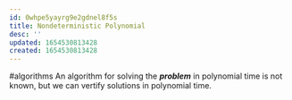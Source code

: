 ```yaml
---
id: 0whpe5yayrg9e2gdnel8f5s
title: Nondeterministic Polynomial
desc: ''
updated: 1654530813428
created: 1654530813428
---
```

#algorithms 
An algorithm for solving the ***problem*** in polynomial time is not known, but we can vertify solutions in polynomial time.
